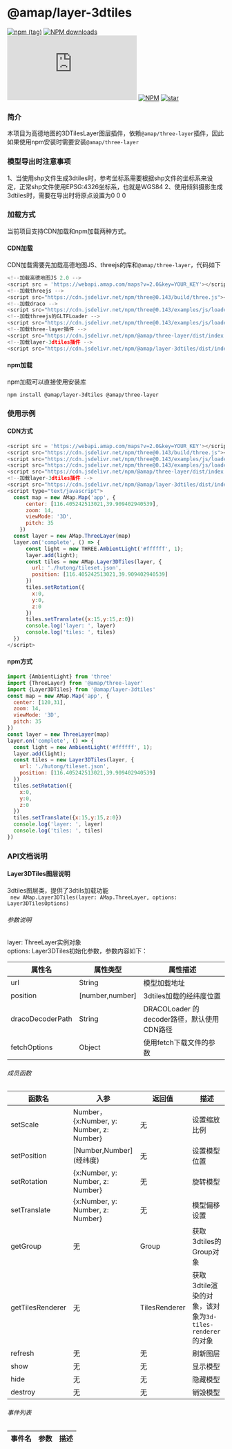 # @amap/layer-3dtiles
[![npm (tag)](https://img.shields.io/npm/v/@amap/layer-3dtiles)](https://www.npmjs.org/package/@amap/layer-3dtiles)
[![NPM downloads](http://img.shields.io/npm/dm/@amap/layer-3dtiles.svg)](https://npmjs.org/package/@amap/layer-3dtiles)
![JS gzip size](http://img.badgesize.io/https://unpkg.com/@amap/layer-3dtiles/dist/index.js?compression=gzip&label=gzip%20size:%20JS)
[![NPM](https://img.shields.io/npm/l/@amap/layer-3dtiles)](https://github.com/AMap-Web/layer-3dtiles)
[![star](https://badgen.net/github/stars/amap-web/layer-3dtiles)](https://github.com/AMap-Web/layer-3dtiles)

### 简介
本项目为高德地图的3DTilesLayer图层插件，依赖`@amap/three-layer`插件，因此如果使用npm安装时需要安装`@amap/three-layer`

### 模型导出时注意事项
1、当使用shp文件生成3dtiles时，参考坐标系需要根据shp文件的坐标系来设定，正常shp文件使用EPSG:4326坐标系，也就是WGS84
2、使用倾斜摄影生成3dtiles时，需要在导出时将原点设置为0 0 0

### 加载方式
当前项目支持CDN加载和npm加载两种方式。

#### CDN加载
CDN加载需要先加载高德地图JS、threejs的库和`@amap/three-layer`，代码如下
```js
<!--加载高德地图JS 2.0 -->
<script src = 'https://webapi.amap.com/maps?v=2.0&key=YOUR_KEY'></script>
<!--加载threejs -->
<script src="https://cdn.jsdelivr.net/npm/three@0.143/build/three.js"></script>
<!--加载draco -->
<script src="https://cdn.jsdelivr.net/npm/three@0.143/examples/js/loaders/DRACOLoader.js"></script>
<!--加载threejs的GLTFLoader -->
<script src="https://cdn.jsdelivr.net/npm/three@0.143/examples/js/loaders/GLTFLoader.js"></script>
<!--加载three-layer插件 -->
<script src="https://cdn.jsdelivr.net/npm/@amap/three-layer/dist/index.js"></script>
<!--加载layer-3dtiles插件 -->
<script src="https://cdn.jsdelivr.net/npm/@amap/layer-3dtiles/dist/index.js"></script>
```

#### npm加载
npm加载可以直接使用安装库
```shell
npm install @amap/layer-3dtiles @amap/three-layer
```

### 使用示例

#### CDN方式
```js
<script src = 'https://webapi.amap.com/maps?v=2.0&key=YOUR_KEY'></script>
<script src="https://cdn.jsdelivr.net/npm/three@0.143/build/three.js"></script>
<script src="https://cdn.jsdelivr.net/npm/three@0.143/examples/js/loaders/DRACOLoader.js"></script>
<script src="https://cdn.jsdelivr.net/npm/three@0.143/examples/js/loaders/GLTFLoader.js"></script>
<script src="https://cdn.jsdelivr.net/npm/@amap/three-layer/dist/index.js"></script>
<!--加载layer-3dtiles插件 -->
<script src="https://cdn.jsdelivr.net/npm/@amap/layer-3dtiles/dist/index.js"></script>
<script type="text/javascript">
  const map = new AMap.Map('app', {
      center: [116.405242513021,39.909402940539],
      zoom: 14,
      viewMode: '3D',
      pitch: 35
    })
  const layer = new AMap.ThreeLayer(map)
  layer.on('complete', () => {
      const light = new THREE.AmbientLight('#ffffff', 1);
      layer.add(light);
      const tiles = new AMap.Layer3DTiles(layer, {
        url: './hutong/tileset.json',
        position: [116.405242513021,39.909402940539]
      })
      tiles.setRotation({
        x:0,
        y:0,
        z:0
      })
      tiles.setTranslate({x:15,y:15,z:0})
      console.log('layer: ', layer)
      console.log('tiles: ', tiles)
  })
</script>
```

#### npm方式
```js
import {AmbientLight} from 'three'
import {ThreeLayer} from '@amap/three-layer'
import {Layer3DTiles} from '@amap/layer-3dtiles'
const map = new AMap.Map('app', {
  center: [120,31],
  zoom: 14,
  viewMode: '3D',
  pitch: 35
})
const layer = new ThreeLayer(map)
layer.on('complete', () => {
  const light = new AmbientLight('#ffffff', 1);
  layer.add(light);
  const tiles = new Layer3DTiles(layer, {
    url: './hutong/tileset.json',
    position: [116.405242513021,39.909402940539]
  })
  tiles.setRotation({
    x:0,
    y:0,
    z:0
  })
  tiles.setTranslate({x:15,y:15,z:0})
  console.log('layer: ', layer)
  console.log('tiles: ', tiles)
})
```

### API文档说明

#### Layer3DTiles图层说明
3dtiles图层类，提供了3dtils加载功能<br/>
``  new AMap.Layer3DTiles(layer: AMap.ThreeLayer, options: Layer3DTilesOptions)  ``<br/>
###### 参数说明
layer: ThreeLayer实例对象<br/>
options: Layer3DTiles初始化参数，参数内容如下：

| 属性名 | 属性类型                             | 属性描述                              |
| ---- |----------------------------------|-----------------------------------|
| url | String                           | 模型加载地址                            |
| position | [number,number] | 3dtiles加载的经纬度位置 |
| dracoDecoderPath | String | DRACOLoader 的decoder路径，默认使用CDN路径 | 
| fetchOptions | Object | 使用fetch下载文件的参数 |

###### 成员函数

| 函数名         | 入参                                      | 返回值             | 描述                                       |
|-------------|-----------------------------------------|-----------------|------------------------------------------|
| setScale    | Number，{x:Number, y: Number, z: Number} | 无               | 设置缩放比例                                   |
| setPosition | [Number,Number] (经纬度)                   | 无               | 设置模型位置                                   |
| setRotation | {x:Number, y: Number, z: Number}        | 无               | 旋转模型                                     |
| setTranslate | {x:Number, y: Number, z: Number}        | 无               | 模型偏移设置                                   |
| getGroup    | 无                                       | Group           | 获取3dtiles的Group对象                        |
| getTilesRenderer | 无                                       | TilesRenderer   | 获取3dtile渲染的对象，该对象为`3d-tiles-renderer`的对象 |
| refresh     | 无                                       | 无               | 刷新图层                                     |
| show        | 无                                       | 无               | 显示模型                                     |
| hide        | 无                                       | 无               | 隐藏模型                                     |
| destroy     | 无                                       | 无               | 销毁模型                                     |

###### 事件列表

| 事件名 | 参数                               | 描述                                     |
| ---- |----------------------------------|----------------------------------------|

